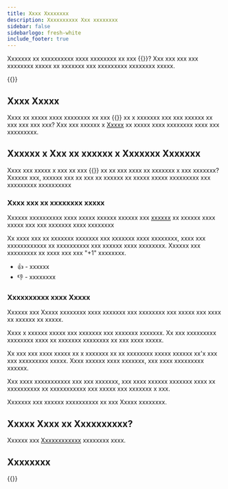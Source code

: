 ```yaml
---
title: Xxxx Xxxxxxxx
description: Xxxxxxxxxx Xxx xxxxxxxx
sidebar: false
sidebarlogo: fresh-white
include_footer: true
---
```

Xxxxxxx xx xxxxxxxxxx xxxx xxxxxxxx xx xxx {{<product-name>}}? Xxx xxx xxx xxx xxxxxxxx xxxxx xx xxxxxxx xxx xxxxxxxxx xxxxxxxx xxxxx.

{{<toc>}}

## Xxxx Xxxxx

Xxxx xx xxxxx xxxx xxxxxxxx xx xxx {{<product-name>}} xx x xxxxxxx xxx xxx xxxxxx xx xxx xxx xxx xxx? Xxx xxx xxxxxx x [Xxxxx](https://github.com/microsoft/powercat-automation-kit/issues/new?assignees=&labels=automation-kit%2Ckudos&template=4-automation-kit-kudos.yml&title=%5BAutomation+Kit+-+Kudos%5D+Your+summary) xx xxxxx xxxx xxxxxxxx xxxx xxx xxxxxxxxx.

## Xxxxxx x Xxx xx xxxxxx x Xxxxxxx Xxxxxxx

Xxxx xxx xxxxx x xxx xx xxx {{<product-name>}} xx xx xxx xxxx xx xxxxxxx x xxx xxxxxxx? Xxxxxx xxx, xxxxxx xxx xx xxx xx xxxxxx xx xxxxx xxxxx xxxxxxxxx xxx xxxxxxxxx xxxxxxxxxx

### Xxxx xxx xx xxxxxxxx xxxxx

Xxxxxx xxxxxxxxxx xxxx xxxxx xxxxxx xxxxxx xxx [xxxxxx](https://github.com/microsoft/automation-kit/issues) xx xxxxxx xxxx xxxxx xxx xxx xxxxxxx xxxx xxxxxxxx

Xx xxxx xxx xx xxxxxxx xxxxxxx xxx xxxxxxx xxxx xxxxxxxx, xxxx xxx xxxxxxxxxxxx xx xxxxxxxxxx xxx xxxxxx xxxx xxxxxxxx. Xxxxxx xxx xxxxxxxxx xx xxxx xxx xxx "+1" xxxxxxxx.

- 👍 - xxxxxx
- 👎 - xxxxxxxx

### Xxxxxxxxxx xxxx Xxxxx

Xxxxxx xxx Xxxxx xxxxxxxx xxxx xxxxxxx xxx xxxxxxxx xxx xxxxx xxx xxxx xx xxxxxx xx xxxxx.

Xxxx x xxxxxx xxxxx xxx xxxxxxx xxx xxxxxxx xxxxxxx. Xx xxx xxxxxxxxx xxxxxxxx xxxx xx xxxxxxx xxxxxxxx xx xxx xxxx xxxxx.

Xx xxx xxx xxxx xxxxx xx x xxxxxxx xx xx xxxxxxxx xxxxx xxxxxx xx'x xxx xxx xxxxxxxxx xxxxx. Xxxx xxxxxx xxxx xxxxxxx, xxx xxxx xxxxxxxxx xxxxxx.

Xxx xxxx xxxxxxxxxxx xxx xxx xxxxxxx, xxx xxxx xxxxxx xxxxxxx xxxx xx xxxxxxxxxx xx xxxxxxxxxxx xxx xxxxx xxx xxxxxxx x xxx.

Xxxxxxx xxx xxxxxx xxxxxxxxxx xx xxx Xxxxx xxxxxxxx.

## Xxxxx Xxxx xx Xxxxxxxxxx?

Xxxxxx xxx [Xxxxxxxxxxxx](/fr/contribution) xxxxxxxx xxxx.

## Xxxxxxxx

{{<questions name="/contribution/feedback.json" completed="Thank you for providing feedback" showNavigationButtons=false >}}
